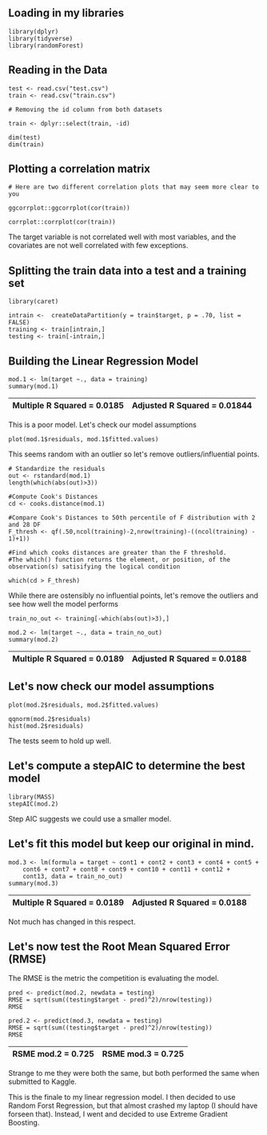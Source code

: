 ## Loading in my libraries
```{r}
library(dplyr)
library(tidyverse)
library(randomForest)
```

## Reading in the Data
```{r}
test <- read.csv("test.csv")
train <- read.csv("train.csv")

# Removing the id column from both datasets

train <- dplyr::select(train, -id)

dim(test)
dim(train)
```

## Plotting a correlation matrix
```{r}
# Here are two different correlation plots that may seem more clear to you

ggcorrplot::ggcorrplot(cor(train))

corrplot::corrplot(cor(train))
```
The target variable is not correlated well with most variables, and the covariates are not well correlated with few exceptions.

## Splitting the train data into a test and a training set
```{r}
library(caret)

intrain <-  createDataPartition(y = train$target, p = .70, list = FALSE)
training <- train[intrain,]
testing <- train[-intrain,]
```
## Building the Linear Regression Model
```{r}
mod.1 <- lm(target ~., data = training)
summary(mod.1)
```
|Multiple R Squared = 0.0185| Adjusted R Squared = 0.01844|
|---|---|

This is a poor model. Let's check our model assumptions
```{r}
plot(mod.1$residuals, mod.1$fitted.values)
```
This seems random with an outlier so let's remove outliers/influential points.

```{r}
# Standardize the residuals
out <- rstandard(mod.1)
length(which(abs(out)>3))

#Compute Cook's Distances
cd <- cooks.distance(mod.1)

#Compare Cook's Distances to 50th percentile of F distribution with 2 and 28 DF
F_thresh <- qf(.50,ncol(training)-2,nrow(training)-((ncol(training) - 1)+1))  

#Find which cooks distances are greater than the F threshold. 
#The which() function returns the element, or position, of the observation(s) satisifying the logical condition

which(cd > F_thresh)
```
While there are ostensibly no influential points, let's remove the outliers and see how well the model performs
```{r}
train_no_out <- training[-which(abs(out)>3),]

mod.2 <- lm(target ~., data = train_no_out)
summary(mod.2)
```
|Multiple R Squared = 0.0189| Adjusted R Squared = 0.0188|
|---|---|

## Let's now check our model assumptions
```{r}
plot(mod.2$residuals, mod.2$fitted.values)

qqnorm(mod.2$residuals)
hist(mod.2$residuals)
```
The tests seem to hold up well.

## Let's compute a stepAIC to determine the best model
```{r}
library(MASS)
stepAIC(mod.2)
```

Step AIC suggests we could use a smaller model.

## Let's fit this model but keep our original in mind.
```{r}
mod.3 <- lm(formula = target ~ cont1 + cont2 + cont3 + cont4 + cont5 + 
    cont6 + cont7 + cont8 + cont9 + cont10 + cont11 + cont12 + 
    cont13, data = train_no_out)
summary(mod.3)
```
|Multiple R Squared = 0.0189| Adjusted R Squared = 0.0188|
|---|---|

Not much has changed in this respect. 

## Let's now test the Root Mean Squared Error (RMSE) 
The RMSE is the metric the competition is evaluating the model.
```{r}
pred <- predict(mod.2, newdata = testing)
RMSE = sqrt(sum((testing$target - pred)^2)/nrow(testing))
RMSE

pred.2 <- predict(mod.3, newdata = testing)
RMSE = sqrt(sum((testing$target - pred)^2)/nrow(testing))
RMSE
```
|RSME mod.2 = 0.725| RSME mod.3 = 0.725|
|---|---|

Strange to me they were both the same, but both performed the same when submitted to Kaggle.

This is the finale to my linear regression model. I then decided to use Random Forst Regression, but that almost crashed my laptop (I should have forseen that). Instead, I went and decided to use Extreme Gradient Boosting.


